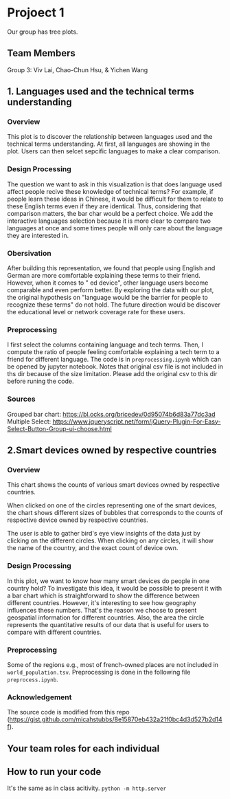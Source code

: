 # Projoect 1
Our group has tree plots.
## Team Members
Group 3: Viv Lai, Chao-Chun Hsu, & Yichen Wang

## 1. Languages used and the technical terms understanding
### Overview
This plot is to discover the relationship between languages used and the technical terms understanding. At first, all languages are showing in the plot. Users can then selcet sepcific languages to make a clear comparison. 

### Design Processing
The question we want to ask in this visualization is that does language used affect people recive these knowledge of technical terms? For example, if people learn these ideas in Chinese, it would be difficult for them to relate to these English terms even if they are identical. Thus, considering that comparison matters, the bar char would be a perfect choice. We add the interactive languages selection because it is more clear to compare two languages at once and some times people will only care about the language they are interested in. 

### Obersivation
After building this representation, we found that people using English and German are more comfortable explaining these terms to their friend. However, when it comes to "
ed device", other language users become comparable and even perform better. By exploring the data with our plot, the original hypothesis on "language would be the barrier for people to recognize these terms" do not hold. The future direction would be discover the educational level or network coverage rate for these users.

### Preprocessing 
I first select the columns containing language and tech terms. Then, I compute the ratio of people feeling comfortable explaining a tech term to a friend for different language. The code is in `preprocessing.ipynb` which can be opened by jupyter notebook. Notes that original csv file is not included in ths dir because of the size limitation. Please add the original csv to this dir before runing the code.

### Sources ##
Grouped bar chart: https://bl.ocks.org/bricedev/0d95074b6d83a77dc3ad
Multiple Select: https://www.jqueryscript.net/form/jQuery-Plugin-For-Easy-Select-Button-Group-ui-choose.html

## 2.Smart devices owned by respective countries
### Overview
This chart shows the counts of various smart devices owned by respective countries.

When clicked on one of the circles representing one of the smart devices, the chart shows different sizes of bubbles that corresponds to the counts of respective device owned by respective countries.

The user is able to gather bird's eye view insights of the data just by clicking on the different circles. When clicking on any circles, it will show the name of the country, and the exact count of device own.

### Design Processing
In this plot, we want to know how many smart devices do people in one country hold? To investigate this idea, it would be possible to present it with a bar chart which is straightforward to show the difference between different countries. However, it's interesting to see how geography influences these numbers. That's the reason we choose to present geospatial information for different countries. Also, the area the circle represents the quantitative results of our data that is useful for users to compare with different countries.

### Preprocessing
Some of the regions e.g., most of french-owned places are not included in `world_population.tsv`. Preprocessing is done in the following file `preprocess.ipynb`.

### Acknowledgement
The source code is modified from this repo (https://gist.github.com/micahstubbs/8e15870eb432a21f0bc4d3d527b2d14f).

## Your team roles for each individual 

## How to run your code
It's the same as in class acitivity.
`python -m http.server`
